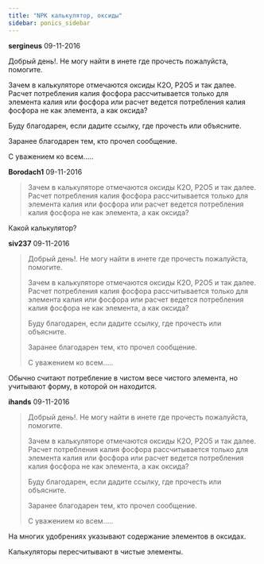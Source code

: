 ```yaml
---
title: "NPK калькулятор, оксиды"
sidebar: ponics_sidebar
---
```


**sergineus** 09-11-2016

Добрый день!. Не могу найти в инете где прочесть пожалуйста, помогите.

Зачем в калькуляторе отмечаются оксиды К2О, Р2О5 и так далее. Расчет потребления калия фосфора рассчитывается только для элемента калия или фосфора или расчет ведется потребления калия фосфора не как элемента, а как оксида?

Буду благодарен, если дадите ссылку, где прочесть или объясните. 

Заранее благодарен тем, кто прочел сообщение.

С уважением ко всем.....


**Borodach1** 09-11-2016

> Зачем в калькуляторе отмечаются оксиды К2О, Р2О5 и так далее. Расчет потребления калия фосфора рассчитывается только для элемента калия или фосфора или расчет ведется потребления калия фосфора не как элемента, а как оксида?

Какой калькулятор?


**siv237** 09-11-2016

> Добрый день!. Не могу найти в инете где прочесть пожалуйста, помогите.
> 
> Зачем в калькуляторе отмечаются оксиды К2О, Р2О5 и так далее. Расчет потребления калия фосфора рассчитывается только для элемента калия или фосфора или расчет ведется потребления калия фосфора не как элемента, а как оксида?
> 
> Буду благодарен, если дадите ссылку, где прочесть или объясните. 
> 
> Заранее благодарен тем, кто прочел сообщение.
> 
> С уважением ко всем.....

Обычно считают потребление в чистом весе чистого элемента, но учитывают форму, в которой он находится.


**ihands** 09-11-2016

> Добрый день!. Не могу найти в инете где прочесть пожалуйста, помогите.
> 
> Зачем в калькуляторе отмечаются оксиды К2О, Р2О5 и так далее. Расчет потребления калия фосфора рассчитывается только для элемента калия или фосфора или расчет ведется потребления калия фосфора не как элемента, а как оксида?
> 
> Буду благодарен, если дадите ссылку, где прочесть или объясните. 
> 
> Заранее благодарен тем, кто прочел сообщение.
> 
> С уважением ко всем.....

На многих удобрениях указывают содержание элементов в оксидах.

Калькуляторы пересчитывают в чистые элементы.


